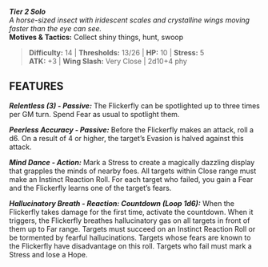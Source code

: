 ***Tier 2 Solo***  
*A horse-sized insect with iridescent scales and crystalline wings moving faster than the eye can see.*  
**Motives & Tactics:** Collect shiny things, hunt, swoop

> **Difficulty:** 14 | **Thresholds:** 13/26 | **HP:** 10 | **Stress:** 5  
> **ATK:** +3 | **Wing Slash:** Very Close | 2d10+4 phy  

## FEATURES

***Relentless (3) - Passive:*** The Flickerfly can be spotlighted up to three times per GM turn. Spend Fear as usual to spotlight them.

***Peerless Accuracy - Passive:*** Before the Flickerfly makes an attack, roll a d6. On a result of 4 or higher, the target’s Evasion is halved against this attack.

***Mind Dance - Action:*** Mark a Stress to create a magically dazzling display that grapples the minds of nearby foes. All targets within Close range must make an Instinct Reaction Roll. For each target who failed, you gain a Fear and the Flickerfly learns one of the target’s fears.

***Hallucinatory Breath - Reaction: Countdown (Loop 1d6):*** When the Flickerfly takes damage for the first time, activate the countdown. When it triggers, the Flickerfly breathes hallucinatory gas on all targets in front of them up to Far range. Targets must succeed on an Instinct Reaction Roll or be tormented by fearful hallucinations. Targets whose fears are known to the Flickerfly have disadvantage on this roll. Targets who fail must mark a Stress and lose a Hope.
